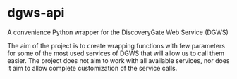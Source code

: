 # dgws-api
A convenience Python wrapper for the DiscoveryGate Web Service (DGWS)

The aim of the project is to create wrapping functions with few parameters for some of the most used services of DGWS that will allow us to call them easier.
The project does not aim to work with all available services, nor does it aim to allow complete customization of the service calls.
